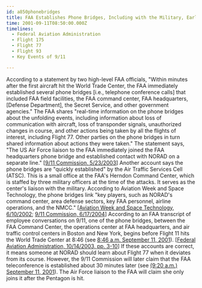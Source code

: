```yaml
---
id: a850phonebridges
title: FAA Establishes Phone Bridges, Including with the Military, Earlier than Claimed by 9/11 Commission
time: 2001-09-11T08:50:00.000Z
timelines:
  - Federal Aviation Administration
  - Flight 175
  - Flight 77
  - Flight 93
  - Key Events of 9/11

---
```


According to a statement by two high-level FAA officials, "Within minutes after the first aircraft hit the World Trade Center, the FAA immediately established several phone bridges [i.e., telephone conference calls] that included FAA field facilities, the FAA command center, FAA headquarters, [Defense Department], the Secret Service, and other government agencies." The FAA shares "real-time information on the phone bridges about the unfolding events, including information about loss of communication with aircraft, loss of transponder signals, unauthorized changes in course, and other actions being taken by all the flights of interest, including Flight 77. Other parties on the phone bridges in turn shared information about actions they were taken." The statement says, "The US Air Force liaison to the FAA immediately joined the FAA headquarters phone bridge and established contact with NORAD on a separate line." [[9/11 Commission, 5/23/2003][1]] Another account says the phone bridges are "quickly established" by the Air Traffic Services Cell (ATSC). This is a small office at the FAA's Herndon Command Center, which is staffed by three military officers at the time of the attacks. It serves as the center's liaison with the military. According to Aviation Week and Space Technology, the phone bridges link "key players, such as NORAD's command center, area defense sectors, key FAA personnel, airline operations, and the NMCC." [[Aviation Week and Space Technology, 6/10/2002][2]; [9/11 Commission, 6/17/2004][3]] According to an FAA transcript of employee conversations on 9/11, one of the phone bridges, between the FAA Command Center, the operations center at FAA headquarters, and air traffic control centers in Boston and New York, begins before Flight 11 hits the World Trade Center at 8:46 (see [8:46 a.m. September 11, 2001][5]). [[Federal Aviation Administration, 10/14/2003, pp. 3-10][4]] If these accounts are correct, it means someone at NORAD should learn about Flight 77 when it deviates from its course. However, the 9/11 Commission will later claim that the FAA teleconference is established about 30 minutes later (see [(9:20 a.m.) September 11, 2001][6]). The Air Force liaison to the FAA will claim she only joins it after the Pentagon is hit.

[1]: https://9-11commission.gov/archive/hearing2/9-11Commission_Hearing_2003-05-23.htm
[2]: https://web.archive.org/web/20020913090602/http://www.aviationnow.com/content/publication/awst/20020610/aw52.htm
[3]: https://www.9-11commission.gov/archive/hearing12/9-11Commission_Hearing_2004-06-17.htm
[4]: https://www.scribd.com/document/120053230/HC-ATMO-Usdepartmentoftransportation031014
[5]: /timeline/#a846flight11hits
[6]: /timeline/#a920ineffectualconference
